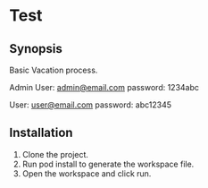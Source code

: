 # Test

## Synopsis
Basic Vacation process.

Admin User:
admin@email.com
password: 1234abc

User:
user@email.com
password: abc12345


## Installation

1. Clone the project.
2. Run pod install to generate the workspace file.
3. Open the workspace and click run.
